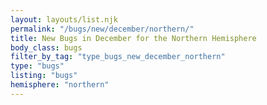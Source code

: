 ```yaml
---
layout: layouts/list.njk
permalink: "/bugs/new/december/northern/"
title: New Bugs in December for the Northern Hemisphere
body_class: bugs
filter_by_tag: "type_bugs_new_december_northern"
type: "bugs"
listing: "bugs"
hemisphere: "northern"
---
```

